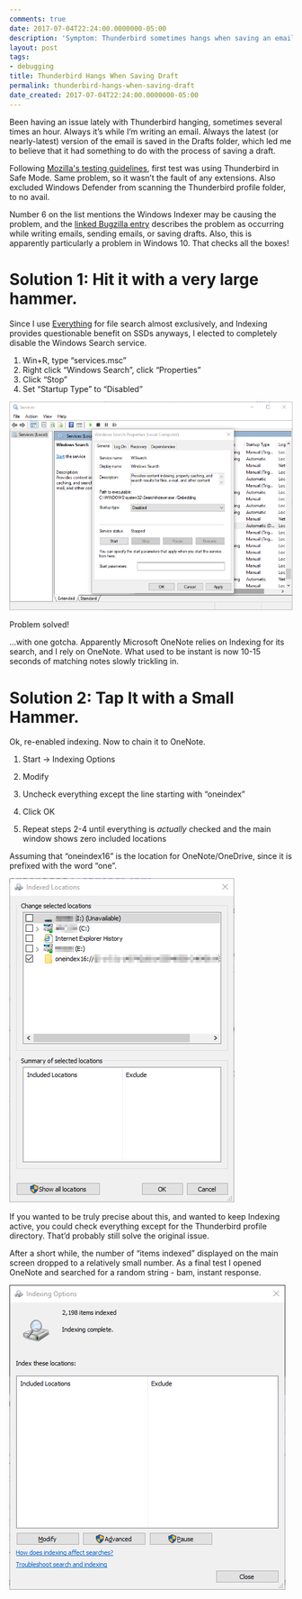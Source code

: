 ```yaml
---
comments: true
date: 2017-07-04T22:24:00.0000000-05:00
description: 'Symptom: Thunderbird sometimes hangs when saving an email draft (including auto-save) or sending an email. Culprit: Windows 10 Indexing Service Solutions.'
layout: post
tags:
- debugging
title: Thunderbird Hangs When Saving Draft
permalink: thunderbird-hangs-when-saving-draft
date_created: 2017-07-04T22:24:00.0000000-05:00
---
```

   
   
   
   
   
   
   

Been having an issue lately with Thunderbird hanging, sometimes several times an hour. Always it’s while I’m writing an email. Always the latest (or nearly-latest) version of the email is saved in the Drafts folder, which led me to believe that it had something to do with the process of saving a draft.   

Following [Mozilla's testing guidelines][1], first test was using Thunderbird in Safe Mode. Same problem, so it wasn’t the fault of any extensions. Also excluded Windows Defender from scanning the Thunderbird profile folder, to no avail.   

Number 6 on the list mentions the Windows Indexer may be causing the problem, and the [linked Bugzilla entry][2] describes the problem as occurring while writing emails, sending emails, or saving drafts. Also, this is apparently particularly a problem in Windows 10. That checks all the boxes!   

# Solution 1: Hit it with a very large hammer.   
Since I use [Everything][3] for file search almost exclusively, and Indexing provides questionable benefit on SSDs anyways, I elected to completely disable the Windows Search service.   

1. Win+R, type “services.msc”  
2. Right click “Windows Search”, click “Properties”  
3. Click “Stop”  
4. Set “Startup Type” to “Disabled”    
  

[![image001.png][4]][4]   

Problem solved!   

…with one gotcha. Apparently Microsoft OneNote relies on Indexing for its search, and I rely on OneNote. What used to be instant is now 10-15 seconds of matching notes slowly trickling in.   

# Solution 2: Tap It with a Small Hammer.   

Ok, re-enabled indexing. Now to chain it to OneNote.  
1. Start -> Indexing Options    
 
2. Modify  
3. Uncheck everything except the line starting with “oneindex”  
4. Click OK  
5. Repeat steps 2-4 until everything is *actually* checked and the main window shows zero included locations    
  

Assuming that “oneindex16” is the location for OneNote/OneDrive, since it is prefixed with the word “one”.   

[![image002.png][5]][5]   

If you wanted to be truly precise about this, and wanted to keep Indexing active, you could check everything except for the Thunderbird profile directory. That’d probably still solve the original issue.   

After a short while, the number of “items indexed” displayed on the main screen dropped to a relatively small number. As a final test I opened OneNote and searched for a random string - bam, instant response.   

[![image003.png][6]][6]   

   

[1]: https://wiki.mozilla.org/Thunderbird:Testing:Memory_Usage_Problems
[2]: https://bugzilla.mozilla.org/show_bug.cgi?id=1262517
[3]: https://www.voidtools.com/
[4]: /uploads/2017/07/04/image001.png "image001.png"
[5]: /uploads/2017/07/04/image002.png "image002.png"
[6]: /uploads/2017/07/04/image003.png "image003.png"